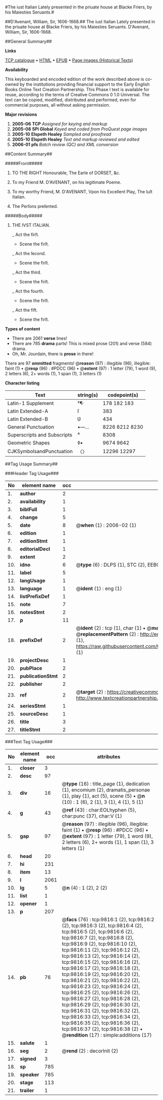 #The iust Italian Lately presented in the priuate house at Blacke Friers, by his Maiesties Seruants.#

##D'Avenant, William, Sir, 1606-1668.##
The iust Italian Lately presented in the priuate house at Blacke Friers, by his Maiesties Seruants.
D'Avenant, William, Sir, 1606-1668.

##General Summary##

**Links**

[TCP catalogue](http://www.ota.ox.ac.uk/tcp/)  • 
[HTML](http://tei.it.ox.ac.uk/tcp/Texts-HTML/free/A19/A19877.html)  • 
[EPUB](http://tei.it.ox.ac.uk/tcp/Texts-EPUB/free/A19/A19877.epub) • 
[Page images (Historical Texts)](https://data.historicaltexts.jisc.ac.uk/view?pubId=eebo-99844957e&pageId=eebo-99844957e-9816-1)

**Availability**

This keyboarded and encoded edition of the
	       work described above is co-owned by the institutions
	       providing financial support to the Early English Books
	       Online Text Creation Partnership. This Phase I text is
	       available for reuse, according to the terms of Creative
	       Commons 0 1.0 Universal. The text can be copied,
	       modified, distributed and performed, even for
	       commercial purposes, all without asking permission.

**Major revisions**

1. __2005-06__ __TCP__ *Assigned for keying and markup*
1. __2005-08__ __SPi Global__ *Keyed and coded from ProQuest page images*
1. __2005-10__ __Elspeth Healey__ *Sampled and proofread*
1. __2005-10__ __Elspeth Healey__ *Text and markup reviewed and edited*
1. __2006-01__ __pfs__ *Batch review (QC) and XML conversion*

##Content Summary##

#####Front#####

1. TO THE RIGHT Honourable, The Earle of DORSET, &c.

1. To my Friend M. D'AVENANT, on his legitimate Poeme.

1. To my worthy Friend, M. D'AVENANT, Vpon his Excellent Play, The Iuſt Italian.

1. The Perſons preſented.

#####Body#####

1. THE IVST ITALIAN.

    _ Act the firſt.

      * Scene the firſt.

    _ Act the ſecond.

      * Scene the firſt.

    _ Act the third.

      * Scene the firſt.

    _ Act the fourth.

      * Scene the firſt.

    _ Act the fift.

      * Scene the firſt.

**Types of content**

  * There are 2061 **verse** lines!
  * There are 785 **drama** parts! This is mixed prose (201) and verse (584) drama.
  * Oh, Mr. Jourdain, there is **prose** in there!

There are 97 **ommitted** fragments! 
 @__reason__ (97) : illegible (96), illegible: faint (1)  •  @__resp__ (96) : #PDCC (96)  •  @__extent__ (97) : 1 letter (79), 1 word (9), 2 letters (6), 2+ words (1), 1 span (1), 3 letters (1)

**Character listing**


|Text|string(s)|codepoint(s)|
|---|---|---|
|Latin-1 Supplement|²¶·|178 182 183|
|Latin Extended-A|ſ|383|
|Latin Extended-B|Ʋ|434|
|General Punctuation|•—…|8226 8212 8230|
|Superscripts             and Subscripts|⁴|8308|
|Geometric Shapes|◊▪|9674 9642|
|CJKSymbolsandPunctuation|〈〉|12296 12297|

##Tag Usage Summary##

###Header Tag Usage###

|No|element name|occ|attributes|
|---|---|---|---|
|1.|__author__|2||
|2.|__availability__|1||
|3.|__biblFull__|1||
|4.|__change__|5||
|5.|__date__|8| @__when__ (1) : 2006-02 (1)|
|6.|__edition__|1||
|7.|__editionStmt__|1||
|8.|__editorialDecl__|1||
|9.|__extent__|2||
|10.|__idno__|6| @__type__ (6) : DLPS (1), STC (2), EEBO-CITATION (1), PROQUEST (1), VID (1)|
|11.|__label__|5||
|12.|__langUsage__|1||
|13.|__language__|1| @__ident__ (1) : eng (1)|
|14.|__listPrefixDef__|1||
|15.|__note__|7||
|16.|__notesStmt__|2||
|17.|__p__|11||
|18.|__prefixDef__|2| @__ident__ (2) : tcp (1), char (1)  •  @__matchPattern__ (2) : ([0-9\-]+):([0-9IVX]+) (1), (.+) (1)  •  @__replacementPattern__ (2) : http://eebo.chadwyck.com/downloadtiff?vid=$1&page=$2 (1), https://raw.githubusercontent.com/textcreationpartnership/Texts/master/tcpchars.xml#$1 (1)|
|19.|__projectDesc__|1||
|20.|__pubPlace__|2||
|21.|__publicationStmt__|2||
|22.|__publisher__|2||
|23.|__ref__|2| @__target__ (2) : https://creativecommons.org/publicdomain/zero/1.0/ (1), http://www.textcreationpartnership.org/docs/. (1)|
|24.|__seriesStmt__|1||
|25.|__sourceDesc__|1||
|26.|__title__|3||
|27.|__titleStmt__|2||


###Text Tag Usage###

|No|element name|occ|attributes|
|---|---|---|---|
|1.|__closer__|3||
|2.|__desc__|97||
|3.|__div__|16| @__type__ (16) : title_page (1), dedication (1), encomium (2), dramatis_personae (1), play (1), act (5), scene (5)  •  @__n__ (10) : 1 (6), 2 (1), 3 (1), 4 (1), 5 (1)|
|4.|__g__|43| @__ref__ (43) : char:EOLhyphen (5), char:punc (37), char:V (1)|
|5.|__gap__|97| @__reason__ (97) : illegible (96), illegible: faint (1)  •  @__resp__ (96) : #PDCC (96)  •  @__extent__ (97) : 1 letter (79), 1 word (9), 2 letters (6), 2+ words (1), 1 span (1), 3 letters (1)|
|6.|__head__|20||
|7.|__hi__|231||
|8.|__item__|13||
|9.|__l__|2061||
|10.|__lg__|5| @__n__ (4) : 1 (2), 2 (2)|
|11.|__list__|1||
|12.|__opener__|1||
|13.|__p__|207||
|14.|__pb__|76| @__facs__ (76) : tcp:9816:1 (2), tcp:9816:2 (2), tcp:9816:3 (2), tcp:9816:4 (2), tcp:9816:5 (2), tcp:9816:6 (2), tcp:9816:7 (2), tcp:9816:8 (2), tcp:9816:9 (2), tcp:9816:10 (2), tcp:9816:11 (2), tcp:9816:12 (2), tcp:9816:13 (2), tcp:9816:14 (2), tcp:9816:15 (2), tcp:9816:16 (2), tcp:9816:17 (2), tcp:9816:18 (2), tcp:9816:19 (2), tcp:9816:20 (2), tcp:9816:21 (2), tcp:9816:22 (2), tcp:9816:23 (2), tcp:9816:24 (2), tcp:9816:25 (2), tcp:9816:26 (2), tcp:9816:27 (2), tcp:9816:28 (2), tcp:9816:29 (2), tcp:9816:30 (2), tcp:9816:31 (2), tcp:9816:32 (2), tcp:9816:33 (2), tcp:9816:34 (2), tcp:9816:35 (2), tcp:9816:36 (2), tcp:9816:37 (2), tcp:9816:38 (2)  •  @__rendition__ (17) : simple:additions (17)|
|15.|__salute__|1||
|16.|__seg__|2| @__rend__ (2) : decorInit (2)|
|17.|__signed__|3||
|18.|__sp__|785||
|19.|__speaker__|785||
|20.|__stage__|113||
|21.|__trailer__|1||

